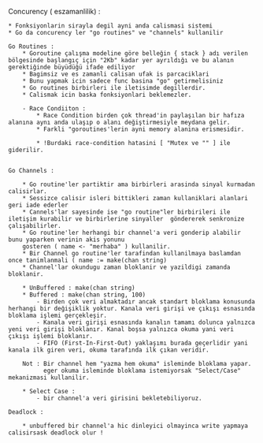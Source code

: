 Concurency ( eszamanlilik) :

    * Fonksiyonlarin sirayla degil ayni anda calismasi sistemi 
    * Go da concurency ler "go routines" ve "channels" kullanilir

    Go Routines :
        * Goroutine çalışma modeline göre belleğin { stack } adı verilen bölgesinde başlangıç için "2Kb" kadar yer ayrıldığı ve bu alanın gerektiğinde büyüdüğü ifade ediliyor
        * Bagimsiz ve es zamanli calisan ufak is parcaciklari 
        * Bunu yapmak icin sadece func basina "go" getirmelisiniz
        * Go routines birbirleri ile iletisimde degillerdir. 
        * Calismak icin baska fonksiyonlari beklemezler.

        - Race Condiiton : 
            * Race Condition birden çok thread'in paylaşılan bir hafıza alanına aynı anda ulaşıp o alanı değiştirmesiyle meydana gelir.
            * Farkli "goroutines'lerin ayni memory alanina erismesidir.

            * !Burdaki race-condition hatasini [ "Mutex ve "" ] ile giderilir.

    
    Go Channels :

        * Go routine'ler partiktir ama birbirleri arasinda sinyal kurmadan calisirlar.
        * Sessizce calisir isleri bittikleri zaman kullaniklari alanlari geri iade ederler
        * Cannels'lar sayesinde ise "go routine"ler birbirileri ile iletişim kurabilir ve birbirlerine sinyaller  göndererek senkronize çalışabilirler.
        * Go routine'ler herhangi bir channel'a veri gonderip alabilir bunu yaparken verinin akis yonunu 
        gosteren ( name <- "merhaba" ) kullanilir.  
        * Bir Channel go routine'ler tarafindan kullanilmaya baslamdan once tanimlanmali ( name := make(chan string)
        * Channel'lar okundugu zaman bloklanir ve yazildigi zamanda bloklanir. 

        * UnBuffered : make(chan string)
        * Buffered : make(chan string, 100)
            - Birden çok veri almaktadır ancak standart bloklama konusunda herhangi bir değişiklik yoktur. Kanala veri girişi ve çıkışı esnasında bloklama işlemi gerçekleşir.
            - Kanala veri girişi esnasında kanalın tamamı dolunca yalnızca yeni veri girişi bloklanır. Kanal boşsa yalnızca okuma yani veri çıkışı işlemi bloklanır.
            - FIFO (First-In-First-Out) yaklaşımı burada geçerlidir yani kanala ilk giren veri, okuma tarafında ilk çıkan veridir.

        Not : Bir channel hem "yazma hem okuma" isleminde bloklama yapar.
              eger okuma isleminde bloklama istemiyorsak "Select/Case" mekanizmasi kullanilir.

        * Select Case :
            - bir channel'a veri girisini bekletebiliyoruz.

    Deadlock :

        * unbuffered bir channel'a hic dinleyici olmayinca write yapmaya calisirsask deadlock olur !
            
